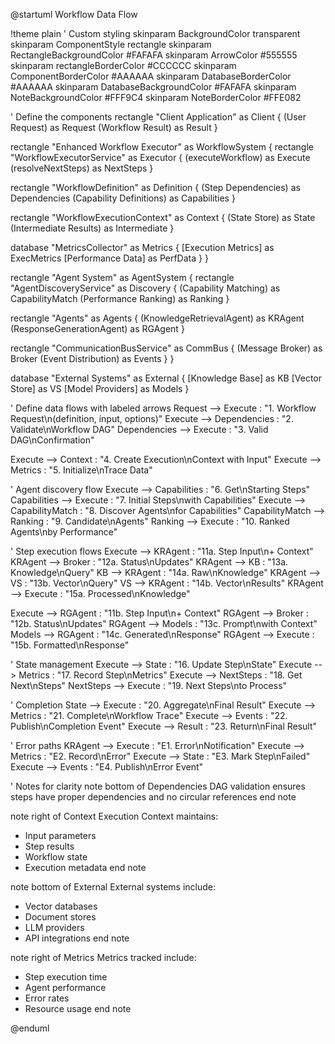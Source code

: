 @startuml Workflow Data Flow

!theme plain
' Custom styling
skinparam BackgroundColor transparent
skinparam ComponentStyle rectangle
skinparam RectangleBackgroundColor #FAFAFA
skinparam ArrowColor #555555
skinparam rectangleBorderColor #CCCCCC
skinparam ComponentBorderColor #AAAAAA
skinparam DatabaseBorderColor #AAAAAA
skinparam DatabaseBackgroundColor #FAFAFA
skinparam NoteBackgroundColor #FFF9C4
skinparam NoteBorderColor #FFE082

' Define the components
rectangle "Client Application" as Client {
  (User Request) as Request
  (Workflow Result) as Result
}

rectangle "Enhanced Workflow Executor" as WorkflowSystem {
  rectangle "WorkflowExecutorService" as Executor {
    (executeWorkflow) as Execute
    (resolveNextSteps) as NextSteps
  }
  
  rectangle "WorkflowDefinition" as Definition {
    (Step Dependencies) as Dependencies
    (Capability Definitions) as Capabilities
  }
  
  rectangle "WorkflowExecutionContext" as Context {
    (State Store) as State
    (Intermediate Results) as Intermediate
  }
  
  database "MetricsCollector" as Metrics {
    [Execution Metrics] as ExecMetrics
    [Performance Data] as PerfData
  }
}

rectangle "Agent System" as AgentSystem {
  rectangle "AgentDiscoveryService" as Discovery {
    (Capability Matching) as CapabilityMatch
    (Performance Ranking) as Ranking
  }
  
  rectangle "Agents" as Agents {
    (KnowledgeRetrievalAgent) as KRAgent
    (ResponseGenerationAgent) as RGAgent
  }
  
  rectangle "CommunicationBusService" as CommBus {
    (Message Broker) as Broker
    (Event Distribution) as Events
  }
}

database "External Systems" as External {
  [Knowledge Base] as KB
  [Vector Store] as VS
  [Model Providers] as Models
}

' Define data flows with labeled arrows
Request --> Execute : "1. Workflow Request\n(definition, input, options)"
Execute --> Dependencies : "2. Validate\nWorkflow DAG"
Dependencies --> Execute : "3. Valid DAG\nConfirmation"

Execute --> Context : "4. Create Execution\nContext with Input"
Execute --> Metrics : "5. Initialize\nTrace Data"

' Agent discovery flow
Execute --> Capabilities : "6. Get\nStarting Steps"
Capabilities --> Execute : "7. Initial Steps\nwith Capabilities"
Execute --> CapabilityMatch : "8. Discover Agents\nfor Capabilities"
CapabilityMatch --> Ranking : "9. Candidate\nAgents"
Ranking --> Execute : "10. Ranked Agents\nby Performance"

' Step execution flows
Execute --> KRAgent : "11a. Step Input\n+ Context"
KRAgent --> Broker : "12a. Status\nUpdates"
KRAgent --> KB : "13a. Knowledge\nQuery"
KB --> KRAgent : "14a. Raw\nKnowledge"
KRAgent --> VS : "13b. Vector\nQuery"
VS --> KRAgent : "14b. Vector\nResults"
KRAgent --> Execute : "15a. Processed\nKnowledge"

Execute --> RGAgent : "11b. Step Input\n+ Context"
RGAgent --> Broker : "12b. Status\nUpdates"
RGAgent --> Models : "13c. Prompt\nwith Context"
Models --> RGAgent : "14c. Generated\nResponse"
RGAgent --> Execute : "15b. Formatted\nResponse"

' State management
Execute --> State : "16. Update Step\nState"
Execute --> Metrics : "17. Record Step\nMetrics"
Execute --> NextSteps : "18. Get Next\nSteps"
NextSteps --> Execute : "19. Next Steps\nto Process"

' Completion
State --> Execute : "20. Aggregate\nFinal Result"
Execute --> Metrics : "21. Complete\nWorkflow Trace"
Execute --> Events : "22. Publish\nCompletion Event"
Execute --> Result : "23. Return\nFinal Result"

' Error paths
KRAgent --> Execute : "E1. Error\nNotification"
Execute --> Metrics : "E2. Record\nError"
Execute --> State : "E3. Mark Step\nFailed"
Execute --> Events : "E4. Publish\nError Event"

' Notes for clarity
note bottom of Dependencies
  DAG validation ensures steps 
  have proper dependencies and
  no circular references
end note

note right of Context
  Execution Context maintains:
  - Input parameters
  - Step results
  - Workflow state
  - Execution metadata
end note

note bottom of External
  External systems include:
  - Vector databases
  - Document stores
  - LLM providers
  - API integrations
end note

note right of Metrics
  Metrics tracked include:
  - Step execution time
  - Agent performance
  - Error rates
  - Resource usage
end note

@enduml

